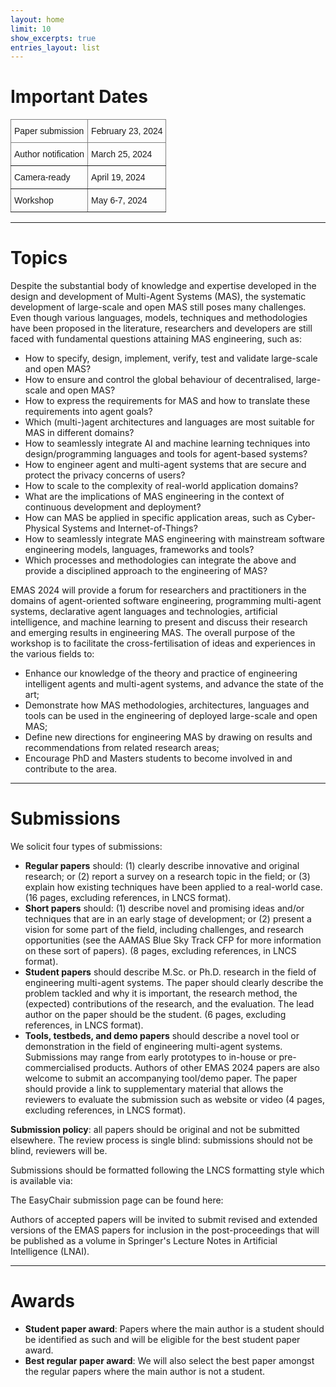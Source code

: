 ```yaml
---
layout: home
limit: 10
show_excerpts: true
entries_layout: list
---
```


# Important Dates
<style type="text/css">
.tg  {border-collapse:collapse;border-spacing:0;}
.tg td{border-color:black;border-style:solid;border-width:1px;font-family:Arial, sans-serif;font-size:14px;
  overflow:hidden;padding:10px 5px;word-break:normal;}
.tg th{border-color:black;border-style:solid;border-width:1px;font-family:Arial, sans-serif;font-size:14px;
  font-weight:normal;overflow:hidden;padding:10px 5px;word-break:normal;}
.tg .tg-0pky{border-color:inherit;text-align:left;vertical-align:top}
</style>
<table class="tg">
<thead>
  <tr>
    <th class="tg-0pky">Paper submission</th>
    <th class="tg-0pky">February 23, 2024</th>
  </tr>
</thead>
<tbody>
  <tr>
    <td class="tg-0pky">Author notification</td>
    <td class="tg-0pky">March 25, 2024</td>
  </tr>
  <tr>
    <td class="tg-0pky">Camera-ready</td>
    <td class="tg-0pky">April 19, 2024</td>
  </tr>
  <tr>
    <td class="tg-0pky">Workshop</td>
    <td class="tg-0pky">May 6-7, 2024</td>
  </tr>
</tbody>
</table>

***

# Topics
Despite the substantial body of knowledge and expertise developed in the design and development of Multi-Agent Systems (MAS), the systematic development of large-scale and open MAS still poses many challenges. Even though various languages, models, techniques and methodologies have been proposed in the literature, researchers and developers are still faced with fundamental questions attaining MAS engineering, such as:
- How to specify, design, implement, verify, test and validate large-scale and open MAS?
- How to ensure and control the global behaviour of decentralised, large-scale and open MAS?
- How to express the requirements for MAS and how to translate these requirements into agent goals?
- Which (multi-)agent architectures and languages are most suitable for MAS in different domains? 
- How to seamlessly integrate AI and machine learning techniques into design/programming languages and tools for agent-based systems?
- How to engineer agent and multi-agent systems that are secure and protect the privacy concerns of users?
- How to scale to the complexity of real-world application domains?
- What are the implications of MAS engineering in the context of continuous development and deployment?
- How can MAS be applied in specific application areas, such as Cyber-Physical Systems and Internet-of-Things? 
- How to seamlessly integrate MAS engineering with mainstream software engineering models, languages, frameworks and tools?
- Which processes and methodologies can integrate the above and provide a disciplined approach to the engineering of MAS?

EMAS 2024 will provide a forum for researchers and practitioners in the domains of agent-oriented software engineering, programming multi-agent systems, declarative agent languages and technologies, artificial intelligence, and machine learning to present and discuss their research and emerging results in engineering MAS. The overall purpose of the workshop is to facilitate the cross-fertilisation of ideas and experiences in the various fields to: 
- Enhance our knowledge of the theory and practice of engineering intelligent agents and multi-agent systems, and advance the state of the art;
- Demonstrate how MAS methodologies, architectures, languages and tools can be used in the engineering of deployed large-scale and open MAS;
- Define new directions for engineering MAS by drawing on results and recommendations from related research areas;
- Encourage PhD and Masters students to become involved in and contribute to the area.

***

# Submissions
We solicit four types of submissions:
- **Regular papers** should: (1) clearly describe innovative and original research; or (2) report a survey on a research topic in the field; or (3) explain how existing techniques have been applied to a real-world case. (16 pages, excluding references, in LNCS format).
- **Short papers** should: (1) describe novel and promising ideas and/or techniques that are in an early stage of development; or (2) present a vision for some part of the field, including challenges, and research opportunities (see the AAMAS Blue Sky Track CFP for more information on these sort of papers). (8 pages, excluding references, in LNCS format).
- **Student papers** should describe M.Sc. or Ph.D. research in the field of engineering multi-agent systems. The paper should clearly describe the problem tackled and why it is important, the research method, the (expected) contributions of the research, and the evaluation. The lead author on the paper should be the student. (6 pages, excluding references, in LNCS format).
- **Tools, testbeds, and demo papers** should describe a novel tool or demonstration in the field of engineering multi-agent systems. Submissions may range from early prototypes to in-house or pre-commercialised products. Authors of other EMAS 2024 papers are also welcome to submit an accompanying tool/demo paper. The paper should provide a link to supplementary material that allows the reviewers to evaluate the submission such as website or video (4 pages, excluding references, in LNCS format).

**Submission policy**: all papers should be original and not be submitted elsewhere. The review process is single blind: submissions should not be blind, reviewers will be.

Submissions should be formatted following the LNCS formatting style which is available via: [](http://www.springer.com/gp/computer-science/lncs/conference-proceedings-guidelines)

The EasyChair submission page can be found here: [](https://easychair.org/my/conference?conf=emas2024)

Authors of accepted papers will be invited to submit revised and extended versions of the EMAS papers for inclusion in the post-proceedings that will be published as a volume in Springer's Lecture Notes in Artificial Intelligence (LNAI).

***

# Awards
- **Student paper award**: Papers where the main author is a student should be identified as such and will be eligible for the best student paper award.
- **Best regular paper award**: We will also select the best paper amongst the regular papers where the main author is not a student.


